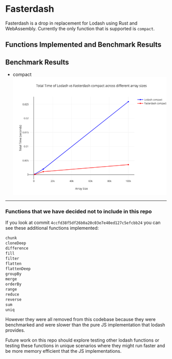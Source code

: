 # Fasterdash

Fasterdash is a drop in replacement for Lodash using Rust and WebAssembly. Currently the only function that is supported is `compact`.

## Functions Implemented and Benchmark Results

## Benchmark Results

* compact
![compact Benchmark Results](./benchmark/results/compact.png)

---

### Functions that we have decided not to include in this repo

If you look at commit `4ccfd38f5df26b0a20c03e7e40ed127c5efcbb24` you can see these additional functions implemented:

```text
chunk
cloneDeep
difference
fill
filter
flatten
flattenDeep
groupBy
merge
orderBy
range
reduce
reverse
sum
uniq
```

However they were all removed from this codebase because they were benchmarked and were slower than the pure JS implementation that lodash provides.

Future work on this repo should explore testing other lodash functions or testing these functions in unique scenarios where they might run faster and be more memory efficient that the JS implementations.
